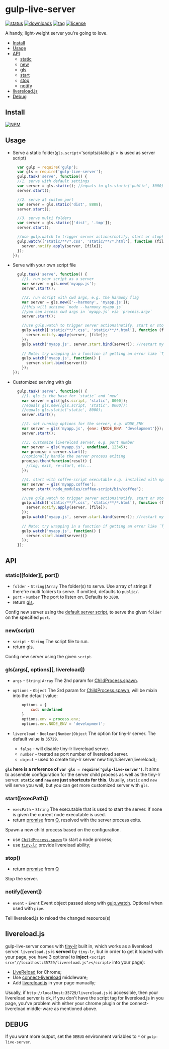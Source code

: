 gulp-live-server
===

[![status][1]][2] [![downloads][3]][4] [![tag][5]][6] [![license][7]][8]

[1]: http://img.shields.io/travis/gimm/gulp-live-server/master.svg?style=flat-square
[2]: https://travis-ci.org/gimm/gulp-live-server

[3]: http://img.shields.io/npm/dm/gulp-live-server.svg?style=flat-square
[4]: https://www.npmjs.com/package/gulp-live-server

[5]: https://img.shields.io/github/tag/gimm/gulp-live-server.svg?style=flat-square
[6]: https://github.com/gimm/gulp-live-server/releases

[7]: http://img.shields.io/badge/license-WTFPL-blue.svg?style=flat-square
[8]: http://www.wtfpl.net

A handy, light-weight server you're going to love.

- [Install](#install)
- [Usage](#usage)
- [API](#api)
    - [static](#staticfolder-port)
    - [new](#newscript)
    - [gls](#glsargs-options-livereload)
    - [start](#start)
    - [stop](#stop)
    - [notify](#notifyevent)
- [livereload.js](#livereloadjs)
- [Debug](#debug)

Install
---
[![NPM](https://nodei.co/npm/gulp-live-server.png?compact=true)](https://nodei.co/npm/gulp-live-server/)

Usage
---
- Serve a static folder(`gls.script`<'scripts/static.js'> is used as server script)

  ```js
    var gulp = require('gulp');
    var gls = require('gulp-live-server');
    gulp.task('serve', function() {
    //1. serve with default settings
    var server = gls.static(); //equals to gls.static('public', 3000);
    server.start();

    //2. serve at custom port
    var server = gls.static('dist', 8888);
    server.start();

    //3. serve multi folders
    var server = gls.static(['dist', '.tmp']);
    server.start();

    //use gulp.watch to trigger server actions(notify, start or stop)
    gulp.watch(['static/**/*.css', 'static/**/*.html'], function (file) {
      server.notify.apply(server, [file]);
    });
  });
    ```
- Serve with your own script file

  ```js
    gulp.task('serve', function() {
      //1. run your script as a server
      var server = gls.new('myapp.js');
      server.start();

      //2. run script with cwd args, e.g. the harmony flag
      var server = gls.new(['--harmony', 'myapp.js']);
      //this will achieve `node --harmony myapp.js`
      //you can access cwd args in `myapp.js` via `process.argv`
      server.start();

      //use gulp.watch to trigger server actions(notify, start or stop)
      gulp.watch(['static/**/*.css', 'static/**/*.html'], function (file) {
        server.notify.apply(server, [file]);
      });
      gulp.watch('myapp.js', server.start.bind(server)); //restart my server
      
      // Note: try wrapping in a function if getting an error like `TypeError: Bad argument at TypeError (native) at ChildProcess.spawn`
      gulp.watch('myapp.js', function() {
        server.start.bind(server)()
      });
  });
    ```

- Customized serving with gls

  ```js
    gulp.task('serve', function() {
      //1. gls is the base for `static` and `new`
      var server = gls([gls.script, 'static', 8000]);
      //equals gls.new([gls.script, 'static', 8000]);
      //equals gls.static('static', 8000);
      server.start();

      //2. set running options for the server, e.g. NODE_ENV
      var server = gls('myapp.js', {env: {NODE_ENV: 'development'}});
      server.start();

      //3. customize livereload server, e.g. port number
      var server = gls('myapp.js', undefined, 12345);
      var promise = server.start();
      //optionally handle the server process exiting
      promise.then(function(result) {
        //log, exit, re-start, etc...
      });

      //4. start with coffee-script executable e.g. installed with npm
      var server = gls('myapp.coffee');
      server.start('node_modules/coffee-script/bin/coffee');

      //use gulp.watch to trigger server actions(notify, start or stop)
      gulp.watch(['static/**/*.css', 'static/**/*.html'], function (file) {
        server.notify.apply(server, [file]);
      });
      gulp.watch('myapp.js', server.start.bind(server)); //restart my server
      
      // Note: try wrapping in a function if getting an error like `TypeError: Bad argument at TypeError (native) at ChildProcess.spawn`
      gulp.watch('myapp.js', function() {
        server.start.bind(server)()
      });
    });
    ```

API
---
### static([folder][, port])
- `folder` - `String|Array` The folder(s) to serve.
    Use array of strings if there're multi folders to serve.
    If omitted, defaults to `public/`.
- `port` - `Number` The port to listen on. Defaults to `3000`.
- return [gls](#glsargs-options-livereload).

Config new server using the [default server script](https://github.com/gimm/gulp-live-server/blob/master/scripts/static.js), to serve the given `folder` on the specified `port`.

### new(script)
- `script` - `String` The script file to run.
- return [gls](#glsargs-options-livereload).

Config new server using the given `script`.

### gls(args[, options][, livereload])
- `args` - `String|Array` The 2nd param for [ChildProcess.spawn](http://nodejs.org/api/child_process.html#child_process_child_process_spawn_command_args_options).
- `options` - `Object` The 3rd param for [ChildProcess.spawn](http://nodejs.org/api/child_process.html#child_process_child_process_spawn_command_args_options),
will be mixin into the default value:

    ```js
        options = {
            cwd: undefined
        }
        options.env = process.env;
        options.env.NODE_ENV = 'development';
    ```
- `livereload` - `Boolean|Number|Object` The option for tiny-lr server. The default value is `35729`.
    - `false` - will disable tiny-lr livereload server.
    - `number` - treated as port number of livereload server.
    - `object` - used to create tiny-lr server new tinylr.Server(livereload);

**`gls` here is a reference of `var gls = require('gulp-live-server')`**. It aims to assemble configuration for the server child process as well as the tiny-lr server.
**`static` and `new` are just shortcuts for this.**
Usually, `static` and `new` will serve you well, but you can get more customized server with `gls`.

### start([execPath])
- `execPath` - `String` The executable that is used to start the server. If none is given the current node executable is used.
- return [promise](https://github.com/kriskowal/q/wiki/API-Reference) from [Q](https://www.npmjs.com/package/q), resolved with the server process exits.

Spawn a new child process based on the configuration.
- use [`ChildProcess.spawn`](http://nodejs.org/api/child_process.html#child_process_child_process_spawn_command_args_options) to start a node process;
- use [`tiny-lr`](https://github.com/mklabs/tiny-lr) provide livereload ability;

### stop()
- return [promise](https://github.com/kriskowal/q/wiki/API-Reference) from [Q](https://www.npmjs.com/package/q)

Stop the server.

### notify([event])
- `event` - `Event` Event object passed along with [gulp.watch](https://github.com/gulpjs/gulp/blob/master/docs/API.md#cbevent).
Optional when used with `pipe`.

Tell livereload.js to reload the changed resource(s)

livereload.js
---
gulp-live-server comes with [tiny-lr](https://github.com/mklabs/tiny-lr/) built in, which works as a livereload server. `livereload.js` is **served** by `tiny-lr`, but in order to get it loaded with your page, you have 3 options( to **inject** `<script src="//localhost:35729/livereload.js"></script>` into your page):
- [LiveReload](https://chrome.google.com/webstore/detail/livereload/jnihajbhpnppcggbcgedagnkighmdlei?hl=en) for Chrome;
- Use [connect-livereload](https://github.com/intesso/connect-livereload) middleware;
- Add [livereload.js](https://github.com/livereload/livereload-js) in your page manually;

Usually, if `http://localhost:35729/livereload.js` is accessible, then your livereload server is ok, if you don't have the script tag for livereload.js in you page, you've problem with either your chrome plugin or the connect-livereload middle-ware as mentioned above.

DEBUG
---
If you want more output, set the `DEBUG` environment variables to `*` or `gulp-live-server`.
